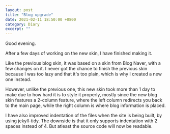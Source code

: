 ```yaml
---
layout: post
title: "Blog upgrade"
date: 2021-02-11 18:50:00 +0800
category: Diary
excerpt: ""
---
```


<p>Good evening.</p>

<p>After a few days of working on the new skin, I have finished making it.</p>

<p>Like the previous blog skin, it was based on a skin from Blog Naver, with a few changes on it. I never got the chance to finish the previous skin because I was too lazy and that it's too plain, which is why I created a new one instead.</p>

<p>However, unlike the previous one, this new skin took more than 1 day to make due to how hard it is to style it properly, mostly since the new blog skin features a 2-column feature, where the left column redirects you back to the main page, while the right column is where blog information is placed.</p>

<p>I have also improved indentation of the files when the site is being built, by using jekyll-tidy. The downside is that it only supports indentation with 2 spaces instead of 4. But atleast the source code will now be readable.</p>